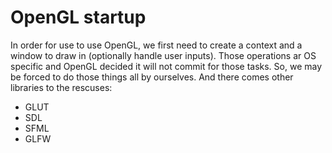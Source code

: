 # OpenGL startup

In order for use to use OpenGL, we first need to create a context and a window
to draw in (optionally handle user inputs). Those operations ar OS specific and
OpenGL decided it will not commit for those tasks. So, we may be forced to do
those things all by ourselves. And there comes other libraries to the rescuses:

-   GLUT
-   SDL
-   SFML
-   GLFW

